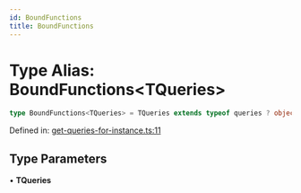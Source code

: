 ```yaml
---
id: BoundFunctions
title: BoundFunctions
---
```


<!-- DO NOT EDIT: this page is autogenerated from the type comments -->

# Type Alias: BoundFunctions\<TQueries\>

```ts
type BoundFunctions<TQueries> = TQueries extends typeof queries ? object & { [P in keyof TQueries]: BoundFunction<TQueries[P]> } : { [P in keyof TQueries]: BoundFunction<TQueries[P]> };
```

Defined in: [get-queries-for-instance.ts:11](https://github.com/crutchcorn/cli-testing-library/blob/main/packages/cli-testing-library/src/get-queries-for-instance.ts#L11)

## Type Parameters

• **TQueries**
